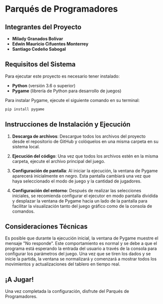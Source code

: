 # Parqués de Programadores

## Integrantes del Proyecto

- **Milady Granados Bolívar**
- **Edwin Mauricio Cifuentes Monterrey** 
- **Santiago Cedeño Sabogal**

## Requisitos del Sistema

Para ejecutar este proyecto es necesario tener instalado:

- **Python** (versión 3.6 o superior)
- **Pygame** (librería de Python para desarrollo de juegos)

Para instalar Pygame, ejecute el siguiente comando en su terminal:
```bash
pip install pygame
```

## Instrucciones de Instalación y Ejecución

1. **Descarga de archivos**: Descargue todos los archivos del proyecto desde el repositorio de GitHub y colóquelos en una misma carpeta en su sistema local.

2. **Ejecución del código**: Una vez que todos los archivos estén en la misma carpeta, ejecute el archivo principal del juego.

3. **Configuración de pantalla**: Al iniciar la ejecución, la ventana de Pygame aparecerá inicialmente en negro. Esta pantalla cambiará una vez que haya seleccionado el modo de juego y la cantidad de jugadores.

4. **Configuración del entorno**: Después de realizar las selecciones iniciales, se recomienda configurar el ejecutor en modo pantalla dividida y desplazar la ventana de Pygame hacia un lado de la pantalla para facilitar la visualización tanto del juego gráfico como de la consola de comandos.

## Consideraciones Técnicas

Es posible que durante la ejecución inicial, la ventana de Pygame muestre el mensaje "No responde". Este comportamiento es normal y se debe a que el programa está esperando la entrada del usuario a través de la consola para configurar los parámetros del juego. Una vez que se tiren los dados y se inicie la partida, la ventana se normalizará y comenzará a mostrar todos los movimientos y actualizaciones del tablero en tiempo real.

## ¡A Jugar!

Una vez completada la configuración, disfrute del Parqués de Programadores.
